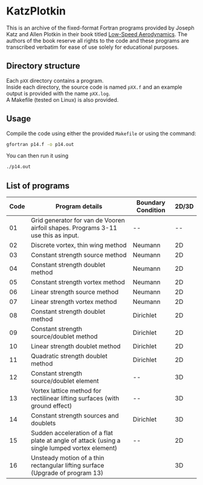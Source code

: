 # KatzPlotkin
This is an archive of the fixed-format Fortran programs provided by Joseph Katz and Allen Plotkin in their book titled [Low-Speed Aerodynamics](https://doi.org/10.1017/CBO9780511810329).  The authors of the book reserve all rights to the code and these programs are transcribed verbatim for ease of use solely for educational purposes.

## Directory structure
Each `pXX` directory contains a program.  
Inside each directory, the source code is named `pXX.f` and an example output is provided with the name `pXX.log`.  
A Makefile (tested on Linux) is also provided.

## Usage
Compile the code using either the provided `Makefile` or using the command:
```Bash
gfortran p14.f -o p14.out
```
You can then run it using 
```Bash
./p14.out
```

## List of programs

| Code | Program details                                                                   | Boundary Condition | 2D/3D |
| ---- | ----------------------------------------------------------------------------------| ------------------ | ----- |
| 01   | Grid generator for van de Vooren airfoil shapes. Programs 3-11 use this as input. | --                 |   --  |
| 02   | Discrete vortex, thin wing method                                                 | Neumann            |   2D  |
| 03   | Constant strength source method                                                   | Neumann            |   2D  |
| 04   | Constant strength doublet method                                                  | Neumann            |   2D  |
| 05   | Constant strength vortex method                                                   | Neumann            |   2D  |
| 06   | Linear strength source method                                                     | Neumann            |   2D  |
| 07   | Linear strength vortex method                                                     | Neumann            |   2D  |
| 08   | Constant strength doublet method                                                  | Dirichlet          |   2D  |
| 09   | Constant strength source/doublet method                                           | Dirichlet          |   2D  |
| 10   | Linear strength doublet method                                                    | Dirichlet          |   2D  |
| 11   | Quadratic strength doublet method                                                 | Dirichlet          |   2D  |
| 12   | Constant strength source/doublet element                                          | --                 |   3D  |
| 13   | Vortex lattice method for rectilinear lifting surfaces (with ground effect)       | --                 |   3D  |
| 14   | Constant strength sources and doublets                                            | Dirichlet          |   3D  |
| 15   | Sudden acceleration of a flat plate at angle of attack (using a single lumped vortex element) | --     |   2D  |
| 16   | Unsteady motion of a thin rectangular lifting surface (Upgrade of program 13)     |                    |   3D  |
